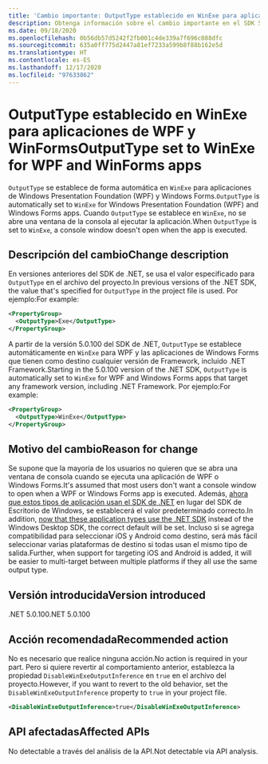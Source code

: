 ```yaml
---
title: 'Cambio importante: OutputType establecido en WinExe para aplicaciones de WPF y WinForms'
description: Obtenga información sobre el cambio importante en el SDK 5.0.100 de .NET, donde OutputType se establece automáticamente en WinExe para las aplicaciones Windows Forms.
ms.date: 09/18/2020
ms.openlocfilehash: 0b56db57d5242f2fb001c4de339a7f696c088dfc
ms.sourcegitcommit: 635a0ff775d2447a81ef7233a599b8f88b162e5d
ms.translationtype: HT
ms.contentlocale: es-ES
ms.lasthandoff: 12/17/2020
ms.locfileid: "97633862"
---
```

# <a name="outputtype-set-to-winexe-for-wpf-and-winforms-apps"></a><span data-ttu-id="f7874-103">OutputType establecido en WinExe para aplicaciones de WPF y WinForms</span><span class="sxs-lookup"><span data-stu-id="f7874-103">OutputType set to WinExe for WPF and WinForms apps</span></span>

<span data-ttu-id="f7874-104">`OutputType` se establece de forma automática en `WinExe` para aplicaciones de Windows Presentation Foundation (WPF) y Windows Forms.</span><span class="sxs-lookup"><span data-stu-id="f7874-104">`OutputType` is automatically set to `WinExe` for Windows Presentation Foundation (WPF) and Windows Forms apps.</span></span> <span data-ttu-id="f7874-105">Cuando `OutputType` se establece en `WinExe`, no se abre una ventana de la consola al ejecutar la aplicación.</span><span class="sxs-lookup"><span data-stu-id="f7874-105">When `OutputType` is set to `WinExe`, a console window doesn't open when the app is executed.</span></span>

## <a name="change-description"></a><span data-ttu-id="f7874-106">Descripción del cambio</span><span class="sxs-lookup"><span data-stu-id="f7874-106">Change description</span></span>

<span data-ttu-id="f7874-107">En versiones anteriores del SDK de .NET, se usa el valor especificado para `OutputType` en el archivo del proyecto.</span><span class="sxs-lookup"><span data-stu-id="f7874-107">In previous versions of the .NET SDK, the value that's specified for `OutputType` in the project file is used.</span></span> <span data-ttu-id="f7874-108">Por ejemplo:</span><span class="sxs-lookup"><span data-stu-id="f7874-108">For example:</span></span>

```xml
<PropertyGroup>
  <OutputType>Exe</OutputType>
</PropertyGroup>
```

<span data-ttu-id="f7874-109">A partir de la versión 5.0.100 del SDK de .NET, `OutputType` se establece automáticamente en `WinExe` para WPF y las aplicaciones de Windows Forms que tienen como destino cualquier versión de Framework, incluido .NET Framework.</span><span class="sxs-lookup"><span data-stu-id="f7874-109">Starting in the 5.0.100 version of the .NET SDK, `OutputType` is automatically set to `WinExe` for WPF and Windows Forms apps that target any framework version, including .NET Framework.</span></span> <span data-ttu-id="f7874-110">Por ejemplo:</span><span class="sxs-lookup"><span data-stu-id="f7874-110">For example:</span></span>

```xml
<PropertyGroup>
  <OutputType>WinExe</OutputType>
</PropertyGroup>
```

## <a name="reason-for-change"></a><span data-ttu-id="f7874-111">Motivo del cambio</span><span class="sxs-lookup"><span data-stu-id="f7874-111">Reason for change</span></span>

<span data-ttu-id="f7874-112">Se supone que la mayoría de los usuarios no quieren que se abra una ventana de consola cuando se ejecuta una aplicación de WPF o Windows Forms.</span><span class="sxs-lookup"><span data-stu-id="f7874-112">It's assumed that most users don't want a console window to open when a WPF or Windows Forms app is executed.</span></span> <span data-ttu-id="f7874-113">Además, [ahora que estos tipos de aplicación usan el SDK de .NET](sdk-and-target-framework-change.md) en lugar del SDK de Escritorio de Windows, se establecerá el valor predeterminado correcto.</span><span class="sxs-lookup"><span data-stu-id="f7874-113">In addition, [now that these application types use the .NET SDK](sdk-and-target-framework-change.md) instead of the Windows Desktop SDK, the correct default will be set.</span></span> <span data-ttu-id="f7874-114">Incluso si se agrega compatibilidad para seleccionar iOS y Android como destino, será más fácil seleccionar varias plataformas de destino si todas usan el mismo tipo de salida.</span><span class="sxs-lookup"><span data-stu-id="f7874-114">Further, when support for targeting iOS and Android is added, it will be easier to multi-target between multiple platforms if they all use the same output type.</span></span>

## <a name="version-introduced"></a><span data-ttu-id="f7874-115">Versión introducida</span><span class="sxs-lookup"><span data-stu-id="f7874-115">Version introduced</span></span>

<span data-ttu-id="f7874-116">.NET 5.0.100</span><span class="sxs-lookup"><span data-stu-id="f7874-116">.NET 5.0.100</span></span>

## <a name="recommended-action"></a><span data-ttu-id="f7874-117">Acción recomendada</span><span class="sxs-lookup"><span data-stu-id="f7874-117">Recommended action</span></span>

<span data-ttu-id="f7874-118">No es necesario que realice ninguna acción.</span><span class="sxs-lookup"><span data-stu-id="f7874-118">No action is required in your part.</span></span> <span data-ttu-id="f7874-119">Pero si quiere revertir al comportamiento anterior, establezca la propiedad `DisableWinExeOutputInference` en `true` en el archivo del proyecto.</span><span class="sxs-lookup"><span data-stu-id="f7874-119">However, if you want to revert to the old behavior, set the `DisableWinExeOutputInference` property to `true` in your project file.</span></span>

```xml
<DisableWinExeOutputInference>true</DisableWinExeOutputInference>
```

## <a name="affected-apis"></a><span data-ttu-id="f7874-120">API afectadas</span><span class="sxs-lookup"><span data-stu-id="f7874-120">Affected APIs</span></span>

<span data-ttu-id="f7874-121">No detectable a través del análisis de la API.</span><span class="sxs-lookup"><span data-stu-id="f7874-121">Not detectable via API analysis.</span></span>

<!--

### Affected APIs

Not detectable via API analysis.

### Category

- Windows Forms
- Windows Presentation Framework (WPF)

-->
